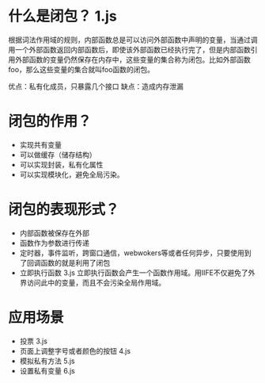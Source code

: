 # 什么是闭包？ 1.js
根据词法作用域的规则，内部函数总是可以访问外部函数中声明的变量，当通过调用一个外部函数返回内部函数后，即使该外部函数已经执行完了，但是内部函数引用外部函数的变量仍然保存在内存中，这些变量的集合称为闭包。比如外部函数foo，那么这些变量的集合就叫foo函数的闭包。

优点：私有化成员，只暴露几个接口
缺点：造成内存泄漏

# 闭包的作用？
- 实现共有变量
- 可以做缓存（储存结构）
- 可以实现封装，私有化属性
- 可以实现模块化，避免全局污染。

# 闭包的表现形式？
- 内部函数被保存在外部
- 函数作为参数进行传递
- 定时器，事件监听，跨窗口通信，webwokers等或者任何异步，只要使用到了回调函数的就是利用了闭包
- 立即执行函数  3.js
立即执行函数会产生一个函数作用域。用IIFE不仅避免了外界访问此中的变量，而且不会污染全局作用域。

# 应用场景
- 投票 3.js
- 页面上调整字号或者颜色的按钮  4.js
- 模拟私有方法  5.js
- 设置私有变量  6.js
